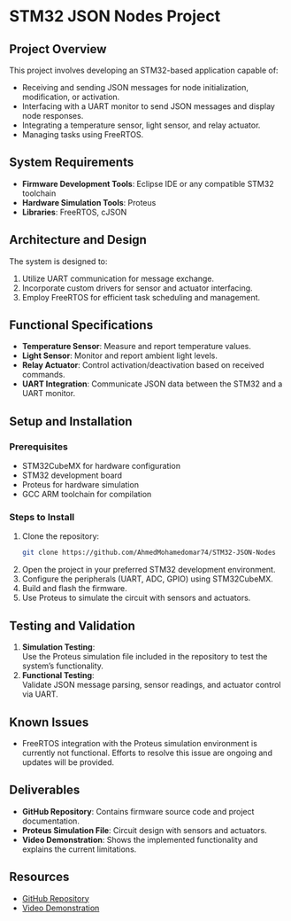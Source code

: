 # STM32 JSON Nodes Project

## Project Overview
This project involves developing an STM32-based application capable of:
- Receiving and sending JSON messages for node initialization, modification, or activation.
- Interfacing with a UART monitor to send JSON messages and display node responses.
- Integrating a temperature sensor, light sensor, and relay actuator.
- Managing tasks using FreeRTOS.

## System Requirements
- **Firmware Development Tools**: Eclipse IDE or any compatible STM32 toolchain
- **Hardware Simulation Tools**: Proteus
- **Libraries**: FreeRTOS, cJSON

## Architecture and Design
The system is designed to:
1. Utilize UART communication for message exchange.
2. Incorporate custom drivers for sensor and actuator interfacing.
3. Employ FreeRTOS for efficient task scheduling and management.

## Functional Specifications
- **Temperature Sensor**: Measure and report temperature values.
- **Light Sensor**: Monitor and report ambient light levels.
- **Relay Actuator**: Control activation/deactivation based on received commands.
- **UART Integration**: Communicate JSON data between the STM32 and a UART monitor.

## Setup and Installation
### Prerequisites
- STM32CubeMX for hardware configuration
- STM32 development board
- Proteus for hardware simulation
- GCC ARM toolchain for compilation

### Steps to Install
1. Clone the repository:  
   ```bash
   git clone https://github.com/AhmedMohamedomar74/STM32-JSON-Nodes
   ```
2. Open the project in your preferred STM32 development environment.
3. Configure the peripherals (UART, ADC, GPIO) using STM32CubeMX.
4. Build and flash the firmware.
5. Use Proteus to simulate the circuit with sensors and actuators.

## Testing and Validation
1. **Simulation Testing**:  
   Use the Proteus simulation file included in the repository to test the system’s functionality.
2. **Functional Testing**:  
   Validate JSON message parsing, sensor readings, and actuator control via UART.

## Known Issues
- FreeRTOS integration with the Proteus simulation environment is currently not functional. Efforts to resolve this issue are ongoing and updates will be provided.

## Deliverables
- **GitHub Repository**: Contains firmware source code and project documentation.
- **Proteus Simulation File**: Circuit design with sensors and actuators.
- **Video Demonstration**: Shows the implemented functionality and explains the current limitations.

## Resources
- [GitHub Repository](https://github.com/AhmedMohamedomar74/STM32-JSON-Nodes)
- [Video Demonstration](https://drive.google.com/drive/folders/1BTrJEyA87ykYwzaS-UNg11ssfMj1YT2L?usp=drive_link)
